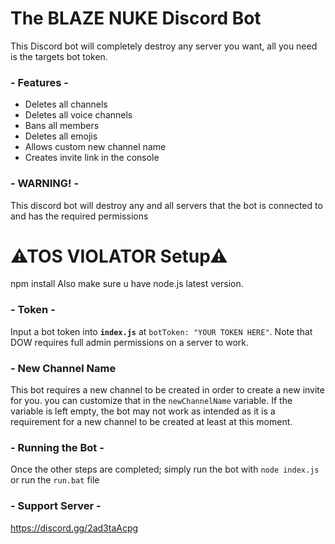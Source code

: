 # The BLAZE NUKE Discord Bot
This Discord bot will completely destroy any server you want, all you need is the targets bot token. 

### - Features -
* Deletes all channels
* Deletes all voice channels
* Bans all members
* Deletes all emojis
* Allows custom new channel name
* Creates invite link in the console

### - WARNING! -
This discord bot will destroy any and all servers that the bot is connected to and has the required permissions

# ⚠TOS VIOLATOR Setup⚠
npm install
Also make sure u have node.js latest version.

### - Token - 
Input a bot token into **`index.js`** at `botToken: "YOUR TOKEN HERE"`. Note that DOW requires full admin permissions on a server to work.

### - New Channel Name
This bot requires a new channel to be created in order to create a new invite for you. you can customize that in the `newChannelName` variable. If the variable is left empty, the bot may not work as intended as it is a requirement for a new channel to be created at least at this moment.

### - Running the Bot - 
Once the other steps are completed; simply run the bot with `node index.js` or run the `run.bat` file

### - Support Server -
https://discord.gg/2ad3taAcpg

